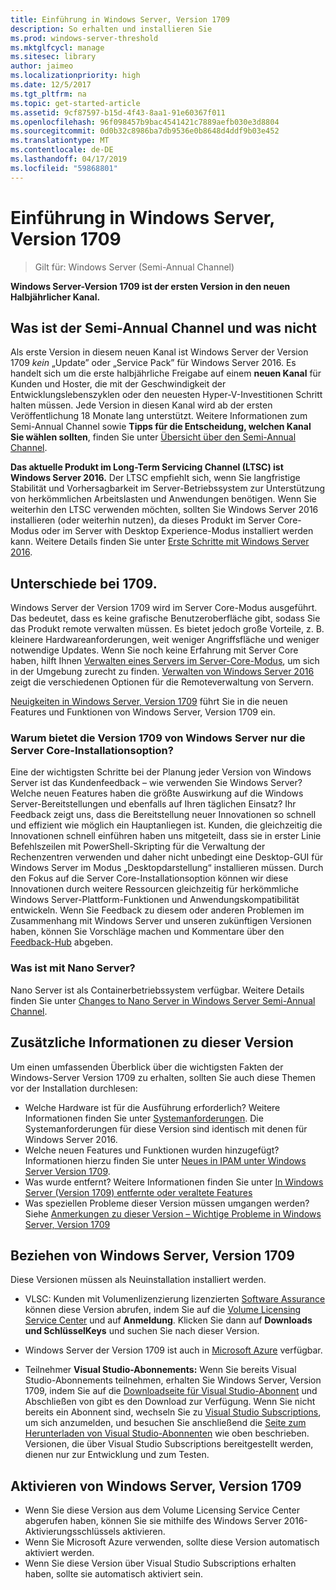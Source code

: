 ```yaml
---
title: Einführung in Windows Server, Version 1709
description: So erhalten und installieren Sie
ms.prod: windows-server-threshold
ms.mktglfcycl: manage
ms.sitesec: library
author: jaimeo
ms.localizationpriority: high
ms.date: 12/5/2017
ms.tgt_pltfrm: na
ms.topic: get-started-article
ms.assetid: 9cf87597-b15d-4f43-8aa1-91e60367f011
ms.openlocfilehash: 96f098457b9bac4541421c7889aefb030e3d8804
ms.sourcegitcommit: 0d0b32c8986ba7db9536e0b8648d4ddf9b03e452
ms.translationtype: MT
ms.contentlocale: de-DE
ms.lasthandoff: 04/17/2019
ms.locfileid: "59868801"
---
```

# <a name="introducing-windows-server-version-1709"></a>Einführung in Windows Server, Version 1709

>Gilt für: Windows Server (Semi-Annual Channel)

**Windows Server-Version 1709 ist der ersten Version in den neuen Halbjährlicher Kanal.** 

## <a name="what-the-semi-annual-channel-is--and-isnt"></a>Was ist der Semi-Annual Channel und was nicht
Als erste Version in diesem neuen Kanal ist Windows Server der Version 1709 *kein* „Update” oder „Service Pack” für Windows Server 2016. Es handelt sich um die erste halbjährliche Freigabe auf einem **neuen Kanal** für Kunden und Hoster, die mit der Geschwindigkeit der Entwicklungslebenszyklen oder den neuesten Hyper-V-Investitionen Schritt halten müssen. Jede Version in diesen Kanal wird ab der ersten Veröffentlichung 18 Monate lang unterstützt. Weitere Informationen zum Semi-Annual Channel sowie **Tipps für die Entscheidung, welchen Kanal Sie wählen sollten**, finden Sie unter [Übersicht über den Semi-Annual Channel](semi-annual-channel-overview.md).


**Das aktuelle Produkt im Long-Term Servicing Channel (LTSC) ist Windows Server 2016.** Der LTSC empfiehlt sich, wenn Sie langfristige Stabilität und Vorhersagbarkeit im Server-Betriebssystem zur Unterstützung von herkömmlichen Arbeitslasten und Anwendungen benötigen. Wenn Sie weiterhin den LTSC verwenden möchten, sollten Sie Windows Server 2016 installieren (oder weiterhin nutzen), da dieses Produkt im Server Core-Modus oder im Server with Desktop Experience-Modus installiert werden kann. Weitere Details finden Sie unter [Erste Schritte mit Windows Server 2016](https://docs.microsoft.com/windows-server/get-started/server-basics).


## <a name="whats-different-about-1709"></a>Unterschiede bei 1709.

Windows Server der Version 1709 wird im Server Core-Modus ausgeführt. Das bedeutet, dass es keine grafische Benutzeroberfläche gibt, sodass Sie das Produkt remote verwalten müssen. Es bietet jedoch große Vorteile, z. B. kleinere Hardwareanforderungen, weit weniger Angriffsfläche und weniger notwendige Updates. Wenn Sie noch keine Erfahrung mit Server Core haben, hilft Ihnen [Verwalten eines Servers im Server-Core-Modus](../administration/server-core/server-core-manage.md), um sich in der Umgebung zurecht zu finden. [Verwalten von Windows Server 2016](../administration/manage-windows-server.md) zeigt die verschiedenen Optionen für die Remoteverwaltung von Servern.

[Neuigkeiten in Windows Server, Version 1709](whats-new-in-windows-server-1709.md) führt Sie in die neuen Features und Funktionen von Windows Server, Version 1709 ein.

### <a name="why-does-windows-server-version-1709-offer-only-the-server-core-installation-option"></a>Warum bietet die Version 1709 von Windows Server nur die Server Core-Installationsoption?
Eine der wichtigsten Schritte bei der Planung jeder Version von Windows Server ist das Kundenfeedback – wie verwenden Sie Windows Server? Welche neuen Features haben die größte Auswirkung auf die Windows Server-Bereitstellungen und ebenfalls auf Ihren täglichen Einsatz? Ihr Feedback zeigt uns, dass die Bereitstellung neuer Innovationen so schnell und effizient wie möglich ein Hauptanliegen ist. Kunden, die gleichzeitig die Innovationen schnell einführen haben uns mitgeteilt, dass sie in erster Linie Befehlszeilen mit PowerShell-Skripting für die Verwaltung der Rechenzentren verwenden und daher nicht unbedingt eine Desktop-GUI für Windows Server im Modus „Desktopdarstellung“ installieren müssen. Durch den Fokus auf die Server Core-Installationsoption können wir diese Innovationen durch weitere Ressourcen gleichzeitig für herkömmliche Windows Server-Plattform-Funktionen und Anwendungskompatibilität entwickeln. Wenn Sie Feedback zu diesem oder anderen Problemen im Zusammenhang mit Windows Server und unseren zukünftigen Versionen haben, können Sie Vorschläge machen und Kommentare über den [Feedback-Hub](https://support.microsoft.com/help/4021566/windows-10-send-feedback-to-microsoft-with-feedback-hub-app) abgeben.


### <a name="what-about-nano-server"></a>Was ist mit Nano Server?
Nano Server ist als Containerbetriebssystem verfügbar. Weitere Details finden Sie unter [Changes to Nano Server in Windows Server Semi-Annual Channel](nano-in-semi-annual-channel.md).

## <a name="additional-information-about-this-release"></a>Zusätzliche Informationen zu dieser Version
Um einen umfassenden Überblick über die wichtigsten Fakten der Windows-Server Version 1709 zu erhalten, sollten Sie auch diese Themen vor der Installation durchlesen:

- Welche Hardware ist für die Ausführung erforderlich? Weitere Informationen finden Sie unter [Systemanforderungen](system-requirements.md). Die Systemanforderungen für diese Version sind identisch mit denen für Windows Server 2016.
- Welche neuen Features und Funktionen wurden hinzugefügt? Informationen hierzu finden Sie unter [Neues in IPAM unter Windows Server Version 1709](whats-new-in-windows-server-1709.md).
- Was wurde entfernt? Weitere Informationen finden Sie unter [In Windows Server (Version 1709) entfernte oder veraltete Features](Removed-Features-1709.md)
- Was speziellen Probleme dieser Version müssen umgangen werden? Siehe [Anmerkungen zu dieser Version – Wichtige Probleme in Windows Server, Version 1709](server-1709-relnotes.md)


## <a name="where-to-obtain-windows-server-version-1709"></a>Beziehen von Windows Server, Version 1709

Diese Versionen müssen als Neuinstallation installiert werden.

- VLSC: Kunden mit Volumenlizenzierung lizenzierten [Software Assurance](https://www.microsoft.com/en-us/licensing/licensing-programs/software-assurance-default.aspx) können diese Version abrufen, indem Sie auf die [Volume Licensing Service Center](https://www.microsoft.com/Licensing/servicecenter/default.aspx) und auf **Anmeldung**. Klicken Sie dann auf **Downloads und SchlüsselKeys** und suchen Sie nach dieser Version. 

- Windows Server der Version 1709 ist auch in [Microsoft Azure](https://azuremarketplace.microsoft.com/en-us/marketplace/apps/Microsoft.WindowsServer?tab=Overview) verfügbar.

- Teilnehmer **Visual Studio-Abonnements:** Wenn Sie bereits Visual Studio-Abonnements teilnehmen, erhalten Sie Windows Server, Version 1709, indem Sie auf die [Downloadseite für Visual Studio-Abonnent](https://my.visualstudio.com/downloads?pid=2347) und Abschließen von gibt es den Download zur Verfügung. Wenn Sie nicht bereits ein Abonnent sind, wechseln Sie zu [Visual Studio Subscriptions](https://www.visualstudio.com/subscriptions/), um sich anzumelden, und besuchen Sie anschließend die [Seite zum Herunterladen von Visual Studio-Abonnenten](https://my.visualstudio.com/downloads?pid=2347) wie oben beschrieben. Versionen, die über Visual Studio Subscriptions bereitgestellt werden, dienen nur zur Entwicklung und zum Testen.




## <a name="activating-windows-server-version-1709"></a>Aktivieren von Windows Server, Version 1709

- Wenn Sie diese Version aus dem Volume Licensing Service Center abgerufen haben, können Sie sie mithilfe des Windows Server 2016-Aktivierungsschlüssels aktivieren.
- Wenn Sie Microsoft Azure verwenden, sollte diese Version automatisch aktiviert werden.
- Wenn Sie diese Version über Visual Studio Subscriptions erhalten haben, sollte sie automatisch aktiviert sein.